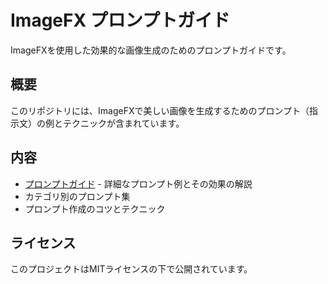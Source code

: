 # ImageFX プロンプトガイド

ImageFXを使用した効果的な画像生成のためのプロンプトガイドです。

## 概要

このリポジトリには、ImageFXで美しい画像を生成するためのプロンプト（指示文）の例とテクニックが含まれています。

## 内容

- [プロンプトガイド](ai_image_prompts.md) - 詳細なプロンプト例とその効果の解説
- カテゴリ別のプロンプト集
- プロンプト作成のコツとテクニック

## ライセンス

このプロジェクトはMITライセンスの下で公開されています。 